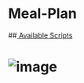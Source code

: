 # Meal-Plan
##[ Available Scripts](https://benevolent-smakager-821a4b.netlify.app/)
# ![image](https://github.com/codingfun5/Meal-Plan/assets/120322290/e8c47ba9-94bf-4d1d-869e-c698d4c2628f)


